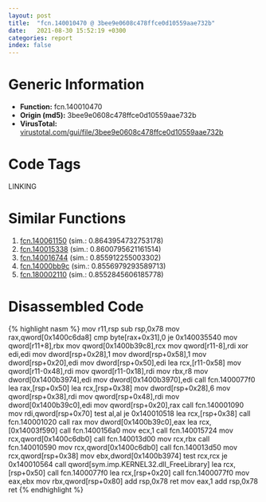 ```yaml
---
layout: post
title:  "fcn.140010470 @ 3bee9e0608c478ffce0d10559aae732b"
date:   2021-08-30 15:52:19 +0300
categories: report
index: false
---
```


# Generic Information
- **Function:** fcn.140010470
- **Origin (md5):** 3bee9e0608c478ffce0d10559aae732b
- **VirusTotal:** [virustotal.com/gui/file/3bee9e0608c478ffce0d10559aae732b][virustotal_ref]

# Code Tags
<span class="tag" id="LINKING">LINKING</span>


# Similar Functions

1. [fcn.140061150][similar_1_ref] (sim.: 0.8643954732753178)
2. [fcn.140015338][similar_2_ref] (sim.: 0.8600795621161514)
3. [fcn.140016744][similar_3_ref] (sim.: 0.855912255003302)
4. [fcn.14000bb9c][similar_4_ref] (sim.: 0.8556979293589713)
5. [fcn.180002110][similar_5_ref] (sim.: 0.8552845606185778)


# Disassembled Code

{% highlight nasm %}
mov r11,rsp
sub rsp,0x78
mov rax,qword[0x1400c6da8]
cmp byte[rax+0x31],0
je 0x140035540
mov qword[r11+8],rbx
mov qword[0x1400b39c8],rcx
mov qword[r11-8],rdi
xor edi,edi
mov dword[rsp+0x28],1
mov dword[rsp+0x58],1
mov dword[rsp+0x20],edi
mov dword[rsp+0x50],edi
lea rcx,[r11-0x58]
mov qword[r11-0x48],rdi
mov qword[r11-0x18],rdi
mov rbx,r8
mov dword[0x1400b3974],edi
mov dword[0x1400b3970],edi
call fcn.1400077f0
lea rax,[rsp+0x50]
lea rcx,[rsp+0x38]
mov dword[rsp+0x28],6
mov qword[rsp+0x38],rdi
mov qword[rsp+0x48],rdi
mov dword[0x1400b39c0],edi
mov qword[rsp+0x20],rax
call fcn.140001090
mov rdi,qword[rsp+0x70]
test al,al
je 0x140010518
lea rcx,[rsp+0x38]
call fcn.140001020
call rax
mov dword[0x1400b39c0],eax
lea rcx,[0x14003f590]
call fcn.1400156a0
mov ecx,1
call fcn.140015724
mov rcx,qword[0x1400c6db0]
call fcn.140013d00
mov rcx,rbx
call fcn.140010590
mov rcx,qword[0x1400c6db0]
call fcn.140013d50
mov rcx,qword[rsp+0x38]
mov ebx,dword[0x1400b3974]
test rcx,rcx
je 0x140010564
call qword[sym.imp.KERNEL32.dll_FreeLibrary]
lea rcx,[rsp+0x50]
call fcn.1400077f0
lea rcx,[rsp+0x20]
call fcn.1400077f0
mov eax,ebx
mov rbx,qword[rsp+0x80]
add rsp,0x78
ret 
mov eax,1
add rsp,0x78
ret 
{% endhighlight %}


[similar_1_ref]: /report/fcn.140061150@3bee9e0608c478ffce0d10559aae732b
[similar_2_ref]: /report/fcn.140015338@c5b958b285b208bffd52d8455e15d93a
[similar_3_ref]: /report/fcn.140016744@3bee9e0608c478ffce0d10559aae732b
[similar_4_ref]: /report/fcn.14000bb9c@c4af5ec7826361dc5a22db79be296638
[similar_5_ref]: /report/fcn.180002110@7dc44f7522d53d03c7b1f4335f6d2a15
[virustotal_ref]: https://www.virustotal.com/gui/file/3bee9e0608c478ffce0d10559aae732b